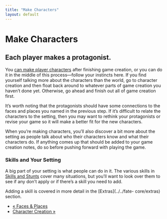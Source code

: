 ```yaml
---
title: "Make Characters"
layout: default
---
```


#  Make Characters

## Each player makes a protagonist.

You [can make player characters](../../fate-core/character-creation)
after finishing game creation, or you can do it in the middle of this
process—follow your instincts here. If you find yourself talking more about
the characters than the world, go to character creation and then float back
around to whatever parts of game creation you haven’t done yet. Otherwise, go
ahead and finish out all of game creation first.

It’s worth noting that the protagonists should have some connections to the
faces and places you named in the previous step. If it’s difficult to relate
the characters to the setting, then you may want to rethink your protagonists
or revise your game so it will make a better fit for the new characters.

When you’re making characters, you’ll also discover a bit more about the
setting as people talk about who their characters know and what their
characters do. If anything comes up that should be added to your game creation
notes, do so before pushing forward with playing the game.

### Skills and Your Setting

A big part of your setting is what people can do in it. The various skills in
[Skills and Stunts](../../fate-core/skills-stunts) cover many
situations, but you’ll want to look over them to see if any don’t apply or if
there’s a skill you need to add.

Adding a skill is covered in more detail in the [Extras](../../fate-
core/extras) section.

  * [« Faces &amp; Places](/fate-srd/fate-core/faces-places)
  * [Character Creation »](/fate-srd/fate-core/character-creation)

